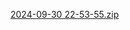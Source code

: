 [2024-09-30 22-53-55.zip](https://github.com/user-attachments/files/17196567/2024-09-30.22-53-55.zip)
